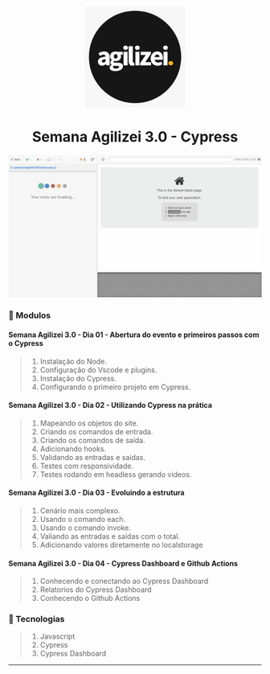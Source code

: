 <div align="center">
    <img src="logo.jpg" width="200">
    <h1>Semana Agilizei 3.0 - Cypress</h1>
</div>

<div align="center">
    <img src="cypress.gif">
</div>


### :memo: Modulos

#### Semana Agilizei 3.0 - Dia 01 - Abertura do evento e primeiros passos com o Cypress

> 1. Instalação do Node.
> 2. Configuração do Vscode e plugins.
> 3. Instalação do Cypress.
> 4. Configurando o primeiro projeto em Cypress.

#### Semana Agilizei 3.0 - Dia 02 - Utilizando Cypress na prática
> 1. Mapeando os objetos do site.
> 2. Criando os comandos de entrada.
> 3. Criando os comandos de saída.
> 4. Adicionando hooks.
> 5. Validando as entradas e saídas.
> 6. Testes com responsividade.
> 7. Testes rodando em headless gerando videos.

#### Semana Agilizei 3.0 - Dia 03 - Evoluindo a estrutura
> 1. Cenário mais complexo.
> 2. Usando o comando each.
> 3. Usando o comando invoke.
> 4. Valiando as entradas e saídas com o total.
> 5. Adicionando valores diretamente no localstorage

#### Semana Agilizei 3.0 - Dia 04 - Cypress Dashboard e Github Actions
> 1. Conhecendo e conectando ao Cypress Dashboard
> 2. Relatorios do Cypress Dashboard
> 3. Conhecendo o Github Actions


### :memo: Tecnologias
> 1. Javascript
> 2. Cypress
> 2. Cypress Dashboard
<hr>